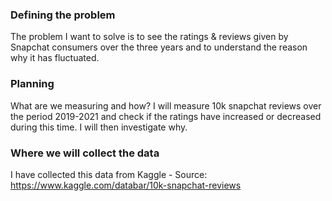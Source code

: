 ### Defining the problem
The problem I want to solve is to see the ratings & reviews given by Snapchat consumers over the three years and to understand the reason why it has fluctuated.

### Planning
What are we measuring and how?
I will measure 10k snapchat reviews over the period 2019-2021 and check if the ratings have increased or decreased during this time. I will then investigate why.

### Where we will collect the data
I have collected this data from Kaggle - Source: https://www.kaggle.com/databar/10k-snapchat-reviews
